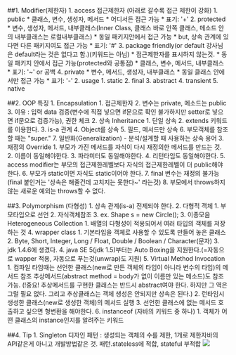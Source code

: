 ##1. Modifier(제한자)
	1. access 접근제한자 (아래로 갈수록 접근 제한이 강화)
		1. public
			* 클래스, 변수, 생성자, 메서드
			* 어디서든 접근 가능
			* 표기: '+'
		2. protected
			* 변수, 생성자, 메서드, 내부클래스(Inner Class, 클래스 바로 안쪽 클래스, 메소드 안의 내부클래스는 로컬내부클래스)
			* 동일 패키지안에서 접근 가능
			* but, 상속 관계에 있다면 다른 패키지여도 접근 가능
			* 표기: '#'
		3. package friendly(or default 강사님은 default라는 것은 없다고 함.)(키워드는 아님)
			* 접근제한자를 표시하지 않는것.
			* 동일 패키지 안에서 접근 가능(protected와 공통점)
			* 클래스, 변수, 메서드, 내부클래스
			* 표기: '~' or 공백
		4. private
			* 변수, 메서드, 생성자, 내부클래스
			* 동일 클래스 안에서만 접근 가능
			* 표기: '-'
	2. usage
		1. static
		2. final
		3. abstract
		4. transient
		5. native

##2. OOP 특징
	1. Encapsulation
		1. 접근제한자
		2. 변수는 private, 메소드는 public
		3. 이유 : 입력 data 검증(변수에 직접 넣으면 if문으로 확인 불가하지만 setter로 넣으면 if문으로 검증가능), 권한 체크
	2. 상속 Inheritance
		1. 단일 상속
		2. extends 키워드를 이용한다.
		3. is-a 관계
		4. Object를 상속
		5. 필드, 메서드만 상속
		6. 부모객체를 참조할 때는 "super."
		7. 일반화(Generalization) - 분석/설계할 때 사용하는 상속 용어
	3. 재정의 Override
		1. 부모가 가진 메서드를 자식이 다시 재정의한 메서드를 만드는 것.
		2. 이름이 동일해야한다.
		3. 파라미터도 동일해야한다.
		4. 리턴타임도 동일해야한다.
		5. access modifier는 부모의 접근제한레벨보다 자식의 접근제한레벨이 더 public해야한다.
		6. 부모가 static이면 자식도 static이어야 한다.
		7. final 변수는 재정의 불가능(final 붙인거는 '상속은 해줄건데 고치지는 못한다~' 라는것)
		8. 부모에서 throws하지 않는 새로운 예외는 throws할 수 없다.

##3. Polymorphism (다형성)
	1. 상속 관계(is-a) 전제되야 한다.
	2. 다형적 객체
		1. 부모타입으로 선언
		2. 자식객체참조
		3. ex. Shape s = new Circle();
	3. 이종모음 Heterogeneous Collection
		1. 배열의 다형성이 적용되어서 여러 타입의 객체를 저장하는 것
	4. wrapper class
		1. 기본타입을 객체로 사용할 수 있도록 만들어 놓은 클래스
		2. Byte, Short, Integer, Long / Float, Double / Boolean / Character(문자)
		3. jdk 1.4.6에 생겼다.
		4. java SE 5(jdk 1.5)부터는 Auto Boxing을 지원한다.(=자동으로 wapper 적용, 자동으로 푸는것(unwrap)도 지원)
	5. Virtual Method Invocation
		1. 컴파일 타임때는 선언한 클래스(new로 만든 객체의 타입이 아니라 변수의 타입)의 메서드 참조
		추상메서드(abstract method = body가 없이 이름만 있는 메소드)도 참조 가능.
		(!중요! 추상메서드를 구현한 클래스는 반드시 abstract여야 한다. 하지만 그 역은 그럴 필요 없다. 그리고 추상클래스는 객체 생성은 안되지만 상속은 된다.)
		2. 런타임시 생성한 클래스(new로 생성한 객체)의 메서드 실행
		3. 선언한 클래스에 없는 메서드 호출하고 싶으면 형변환을 해야한다.
	6. instanceof (자바의 키워드 중 하나)
		1. 객체가 어떤 클래스의  instance인지를 알려주는 키워드

##4. Tip
	1. Singleton 디자인 패턴 : 생성되는 객체의 수를 제한, 1개로 제한자바의 API같은게 아니고 개발방법같은 것. 패턴.stateless에 적합, stateful 부적합
	![](http://1.bp.blogspot.com/-cxui6ppivSo/VqsbhUxQ05I/AAAAAAAAAbw/pS5RXpiQzXo/s1600/29-1.png)
